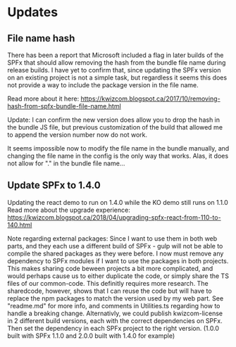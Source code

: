 # Updates

## File name hash
There has been a report that Microsoft included a flag in later builds of the SPFx that should allow removing the hash from the bundle file name during release builds.
I have yet to confirm that, since updating the SPFx version on an existing project is not a simple task, but regardless it seems this does not provide a way to include the package version in the file name.

Read more about it here: https://kwizcom.blogspot.ca/2017/10/removing-hash-from-spfx-bundle-file-name.html


Update: I can confirm the new version does allow you to drop the hash in the bundle JS file, but previous customization of the build that allowed me to append the version number now do not work.

It seems impossible now to modify the file name in the bundle manually, and changing the file name in the config is the only way that works. Alas, it does not allow for "." in the bundle file name...


## Update SPFx to 1.4.0
Updating the react demo to run on 1.4.0 while the KO demo still runs on 1.1.0
Read more about the upgrade experience:
https://kwizcom.blogspot.ca/2018/04/upgrading-spfx-react-from-110-to-140.html

Note regarding external packages:
Since I want to use them in both web parts, and they each use a different build of SPFx - gulp will not be able to compile the shared packages as they were before.
I now must remove any dependency to SPFx modules if I want to use the packages in both projects.
This makes sharing code beween projects a bit more complicated, and would perhaps cause us to either duplicate the code, or simply share the TS files of our common-code.
This definitly requires more research.
The sharedcode, however, shows that I can reuse the code but will have to replace the npm packages to match the version used by my web part. See "readme.md" for more info, and comments in Utilities.ts regarding how to handle a breaking change.
Alternativly, we could publish kwizcom-license in 2 different build versions, each with the correct dependencies on SPFx. Then set the dependency in each SPFx project to the right version. (1.0.0 built with SPFx 1.1.0 and 2.0.0 built with 1.4.0 for example)